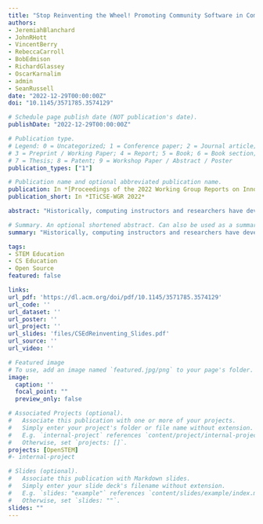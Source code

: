 ```yaml
---
title: "Stop Reinventing the Wheel! Promoting Community Software in Computing Education"
authors:
- JeremiahBlanchard
- JohnRHott
- VincentBerry
- RebeccaCarroll
- BobEdmison
- RichardGlassey
- OscarKarnalim
- admin
- SeanRussell
date: "2022-12-29T00:00:00Z"
doi: "10.1145/3571785.3574129"

# Schedule page publish date (NOT publication's date).
publishDate: "2022-12-29T00:00:00Z"

# Publication type.
# Legend: 0 = Uncategorized; 1 = Conference paper; 2 = Journal article;
# 3 = Preprint / Working Paper; 4 = Report; 5 = Book; 6 = Book section;
# 7 = Thesis; 8 = Patent; 9 = Workshop Paper / Abstract / Poster
publication_types: ["1"]

# Publication name and optional abbreviated publication name.
publication: In *[Proceedings of the 2022 Working Group Reports on Innovation and Technology in Computer Science Education (ITiCSE-WGR 2022)](https://iticse.acm.org/2022/)*
publication_short: In *ITiCSE-WGR 2022*

abstract: "Historically, computing instructors and researchers have developed a wide variety of tools to support teaching and educational research, including exam and code testing suites and data collection solutions. However, these tools often find limited adoption beyond their creators. As a result, it is common for many of the same functionalities to be re-implemented by different instructional groups within the Computing Education community. We hypothesise that this is due in part to discoverability, availability, and adaptability challenges. Further, instructors often face institutional barriers to deployment, which can include hesitance of institutions to rely on community developed solutions that often lack a centralised authority and may be community or individually maintained. To this end, our working group explored what solutions are currently available, what instructors needed, and the reasons behind the above-mentioned phenomenon. To do so, we reviewed existing literature and surveyed the community to identify the tools that have been developed by the community; the solutions that are currently available and in use by instructors; what features are needed moving forward for classroom and research use; what support for extensions is needed to support further Computing Education research; and what institutional challenges instructors and researchers are currently facing or have faced in using community software solutions. Finally, the working group identified factors that limited adoption of solutions. This work proposes ways to integrate and improve the availability, discoverability, and dissemination of existing community projects, as well as ways to manage and overcome institutional challenges."

# Summary. An optional shortened abstract. Can also be used as a summary for an extended abstract or poster etc.
summary: "Historically, computing instructors and researchers have developed a wide variety of tools to support teaching and educational research, including exam and code testing suites and data collection solutions. However, these tools often find limited adoption beyond their creators. As a result, it is common for many of the same functionalities to be re-implemented by different instructional groups within the Computing Education community. We hypothesise that this is due in part to discoverability, availability, and adaptability challenges. Further, instructors often face institutional barriers to deployment, which can include hesitance of institutions to rely on community developed solutions that often lack a centralised authority and may be community or individually maintained. To this end, our working group explored what solutions are currently available, what instructors needed, and the reasons behind the above-mentioned phenomenon. To do so, we reviewed existing literature and surveyed the community to identify the tools that have been developed by the community; the solutions that are currently available and in use by instructors; what features are needed moving forward for classroom and research use; what support for extensions is needed to support further Computing Education research; and what institutional challenges instructors and researchers are currently facing or have faced in using community software solutions. Finally, the working group identified factors that limited adoption of solutions. This work proposes ways to integrate and improve the availability, discoverability, and dissemination of existing community projects, as well as ways to manage and overcome institutional challenges." 

tags:
- STEM Education
- CS Education
- Open Source
featured: false

links:
url_pdf: 'https://dl.acm.org/doi/pdf/10.1145/3571785.3574129'
url_code: ''
url_dataset: ''
url_poster: ''
url_project: ''
url_slides: 'files/CSEdReinventing_Slides.pdf'
url_source: ''
url_video: ''

# Featured image
# To use, add an image named `featured.jpg/png` to your page's folder. 
image:
  caption: ''
  focal_point: ""
  preview_only: false

# Associated Projects (optional).
#   Associate this publication with one or more of your projects.
#   Simply enter your project's folder or file name without extension.
#   E.g. `internal-project` references `content/project/internal-project/index.md`.
#   Otherwise, set `projects: []`.
projects: [OpenSTEM]
#- internal-project

# Slides (optional).
#   Associate this publication with Markdown slides.
#   Simply enter your slide deck's filename without extension.
#   E.g. `slides: "example"` references `content/slides/example/index.md`.
#   Otherwise, set `slides: ""`.
slides: ""
---
```


<!-- {{% alert note %}}
Click the *Cite* button above to demo the feature to enable visitors to import publication metadata into their reference management software.
{{% /alert %}}

{{% alert note %}}
Click the *Slides* button above to demo Academic's Markdown slides feature.
{{% /alert %}} -->

<!-- Supplementary notes can be added here, including [code and math](https://sourcethemes.com/academic/docs/writing-markdown-latex/). -->